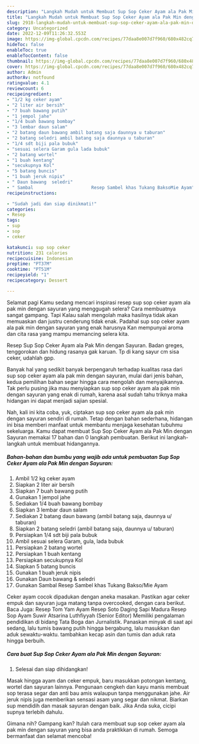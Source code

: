 ```yaml
---
description: "Langkah Mudah untuk Membuat Sup Sop Ceker Ayam ala Pak Min dengan Sayuran yang Enak Banget, Buat Buka Puasa Lezat"
title: "Langkah Mudah untuk Membuat Sup Sop Ceker Ayam ala Pak Min dengan Sayuran yang Enak Banget, Buat Buka Puasa Lezat"
slug: 2918-langkah-mudah-untuk-membuat-sup-sop-ceker-ayam-ala-pak-min-dengan-sayuran-yang-enak-banget-buat-buka-puasa-lezat
category: Uncategorized
date: 2022-12-09T11:26:32.553Z
image: https://img-global.cpcdn.com/recipes/77daa8e007d7f960/680x482cq70/sup-sop-ceker-ayam-ala-pak-min-dengan-sayuran-foto-resep-utama.jpg
hideToc: false
enableToc: true
enableTocContent: false
thumbnail: https://img-global.cpcdn.com/recipes/77daa8e007d7f960/680x482cq70/sup-sop-ceker-ayam-ala-pak-min-dengan-sayuran-foto-resep-utama.jpg
cover: https://img-global.cpcdn.com/recipes/77daa8e007d7f960/680x482cq70/sup-sop-ceker-ayam-ala-pak-min-dengan-sayuran-foto-resep-utama.jpg
author: Admin
authorAv: notfound
ratingvalue: 4.1
reviewcount: 6
recipeingredient:
- "1/2 kg ceker ayam"
- "2 liter air bersih"
- "7 buah bawang putih"
- "1 jempol jahe"
- "1/4 buah bawang bombay"
- "3 lembar daun salam"
- "2 batang daun bawang ambil batang saja daunnya u taburan"
- "2 batang seledri ambil batang saja daunnya u taburan"
- "1/4 sdt biji pala bubuk"
- "sesuai selera Garam gula lada bubuk"
- "2 batang wortel"
- "1 buah kentang"
- "secukupnya Kol"
- "5 batang buncis"
- "1 buah jeruk nipis"
- " Daun bawang  seledri"
- " Sambal                      Resep Sambel khas Tukang BaksoMie Ayam"
recipeinstructions:

- "Sudah jadi dan siap dinikmati!"
categories:
- Resep
tags:
- sup
- sop
- ceker

katakunci: sup sop ceker 
nutrition: 231 calories
recipecuisine: Indonesian
preptime: "PT37M"
cooktime: "PT51M"
recipeyield: "1"
recipecategory: Dessert

---
```



Selamat pagi Kamu sedang mencari inspirasi resep sup sop ceker ayam ala pak min dengan sayuran yang menggugah selera? Cara membuatnya sangat gampang. Tapi Kalau salah mengolah maka hasilnya tidak akan memuaskan dan justru cenderung tidak enak. Padahal sup sop ceker ayam ala pak min dengan sayuran yang enak harusnya Kan mempunyai aroma dan cita rasa yang mampu memancing selera kita.


Resep Sup Sop Ceker Ayam ala Pak Min dengan Sayuran. Badan greges, tenggorokan dan hidung rasanya gak karuan. Tp di kang sayur cm sisa ceker, udahlah gpp.

Banyak hal yang sedikit banyak berpengaruh terhadap kualitas rasa dari sup sop ceker ayam ala pak min dengan sayuran, mulai dari jenis bahan, kedua pemilihan bahan segar hingga cara mengolah dan menyajikannya. Tak perlu pusing jika mau menyiapkan sup sop ceker ayam ala pak min dengan sayuran yang enak di rumah, karena asal sudah tahu triknya maka hidangan ini dapat menjadi sajian spesial.


Nah, kali ini kita coba, yuk, ciptakan sup sop ceker ayam ala pak min dengan sayuran sendiri di rumah. Tetap dengan bahan sederhana, hidangan ini bisa memberi manfaat untuk membantu menjaga kesehatan tubuhmu sekeluarga. Kamu dapat membuat Sup Sop Ceker Ayam ala Pak Min dengan Sayuran memakai 17 bahan dan 0 langkah pembuatan. Berikut ini langkah-langkah untuk membuat hidangannya.

<!--inarticleads1-->

##### Bahan-bahan dan bumbu yang wajib ada untuk pembuatan Sup Sop Ceker Ayam ala Pak Min dengan Sayuran:

1. Ambil 1/2 kg ceker ayam
1. Siapkan 2 liter air bersih
1. Siapkan 7 buah bawang putih
1. Gunakan 1 jempol jahe
1. Sediakan 1/4 buah bawang bombay
1. Siapkan 3 lembar daun salam
1. Sediakan 2 batang daun bawang (ambil batang saja, daunnya u/ taburan)
1. Siapkan 2 batang seledri (ambil batang saja, daunnya u/ taburan)
1. Persiapkan 1/4 sdt biji pala bubuk
1. Ambil sesuai selera Garam, gula, lada bubuk
1. Persiapkan 2 batang wortel
1. Persiapkan 1 buah kentang
1. Persiapkan secukupnya Kol
1. Siapkan 5 batang buncis
1. Gunakan 1 buah jeruk nipis
1. Gunakan  Daun bawang &amp; seledri
1. Gunakan  Sambal                      Resep Sambel khas Tukang Bakso/Mie Ayam


Ceker ayam cocok dipadukan dengan aneka masakan. Pastikan agar ceker empuk dan sayuran juga matang tanpa overcooked, dengan cara berikut. Baca Juga: Resep Tom Yam Ayam Resep Soto Daging Sapi Madura Resep Sop Ayam Suwir Atsarina Luthfiyyah (Senior Editor) Memiliki pengalaman pendidikan di bidang Tata Boga dan Jurnalistik. Panaskan minyak di saat api sedang, lalu tumis bawang putih hingga bergabung, lalu masukkan dan aduk sewaktu-waktu. tambahkan kecap asin dan tumis dan aduk rata hingga berbuih. 

<!--inarticleads2-->

##### Cara buat Sup Sop Ceker Ayam ala Pak Min dengan Sayuran:


1. Selesai dan siap dihidangkan!

Masak hingga ayam dan ceker empuk, baru masukkan potongan kentang, wortel dan sayuran lainnya. Pengunaan cengkeh dan kayu manis membuat sop terasa segar dan anti bau amis walaupun tanpa menggunakan jahe. Air jeruk nipis juga memberikan sensasi asam yang segar dan nikmat. Biarkan sup mendidih dan masak sayuran dengan baik. Jika Anda suka, cicipi supnya terlebih dahulu. 

Gimana nih? Gampang kan? Itulah cara membuat sup sop ceker ayam ala pak min dengan sayuran yang bisa anda praktikkan di rumah. Semoga bermanfaat dan selamat mencoba!
